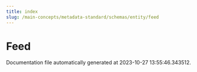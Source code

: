 ```yaml
---
title: index
slug: /main-concepts/metadata-standard/schemas/entity/feed
---
```


# Feed

Documentation file automatically generated at 2023-10-27 13:55:46.343512.
